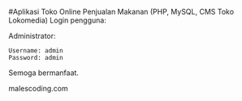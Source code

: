 #Aplikasi Toko Online Penjualan Makanan (PHP, MySQL, CMS Toko Lokomedia)
Login pengguna:

Administrator:

    Username: admin
    Password: admin

Semoga bermanfaat.

malescoding.com